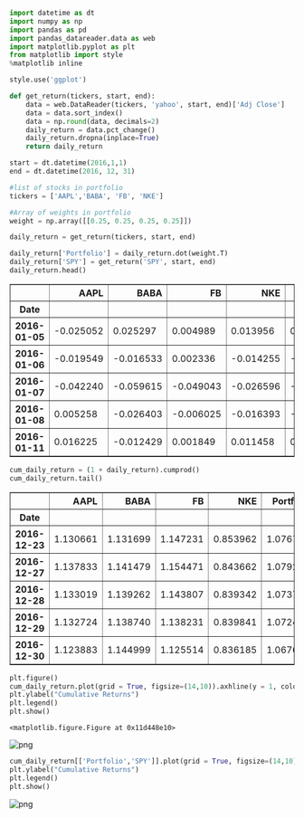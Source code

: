

```python
import datetime as dt
import numpy as np 
import pandas as pd 
import pandas_datareader.data as web 
import matplotlib.pyplot as plt 
from matplotlib import style
%matplotlib inline

style.use('ggplot')
```


```python
def get_return(tickers, start, end):
    data = web.DataReader(tickers, 'yahoo', start, end)['Adj Close']
    data = data.sort_index()
    data = np.round(data, decimals=2)
    daily_return = data.pct_change()
    daily_return.dropna(inplace=True)
    return daily_return
```


```python
start = dt.datetime(2016,1,1)
end = dt.datetime(2016, 12, 31)

#list of stocks in portfolio
tickers = ['AAPL','BABA', 'FB', 'NKE']

#Array of weights in portfolio
weight = np.array([[0.25, 0.25, 0.25, 0.25]])
```


```python
daily_return = get_return(tickers, start, end)
```


```python
daily_return['Portfolio'] = daily_return.dot(weight.T)
daily_return['SPY'] = get_return('SPY', start, end)
daily_return.head()
```




<div>
<table border="1" class="dataframe">
  <thead>
    <tr style="text-align: right;">
      <th></th>
      <th>AAPL</th>
      <th>BABA</th>
      <th>FB</th>
      <th>NKE</th>
      <th>Portfolio</th>
      <th>SPY</th>
    </tr>
    <tr>
      <th>Date</th>
      <th></th>
      <th></th>
      <th></th>
      <th></th>
      <th></th>
      <th></th>
    </tr>
  </thead>
  <tbody>
    <tr>
      <th>2016-01-05</th>
      <td>-0.025052</td>
      <td>0.025297</td>
      <td>0.004989</td>
      <td>0.013956</td>
      <td>0.004798</td>
      <td>0.001692</td>
    </tr>
    <tr>
      <th>2016-01-06</th>
      <td>-0.019549</td>
      <td>-0.016533</td>
      <td>0.002336</td>
      <td>-0.014255</td>
      <td>-0.012000</td>
      <td>-0.012595</td>
    </tr>
    <tr>
      <th>2016-01-07</th>
      <td>-0.042240</td>
      <td>-0.059615</td>
      <td>-0.049043</td>
      <td>-0.026596</td>
      <td>-0.044374</td>
      <td>-0.024007</td>
    </tr>
    <tr>
      <th>2016-01-08</th>
      <td>0.005258</td>
      <td>-0.026403</td>
      <td>-0.006025</td>
      <td>-0.016393</td>
      <td>-0.010891</td>
      <td>-0.010997</td>
    </tr>
    <tr>
      <th>2016-01-11</th>
      <td>0.016225</td>
      <td>-0.012429</td>
      <td>0.001849</td>
      <td>0.011458</td>
      <td>0.004276</td>
      <td>0.001021</td>
    </tr>
  </tbody>
</table>
</div>




```python
cum_daily_return = (1 + daily_return).cumprod()
cum_daily_return.tail()
```




<div>
<table border="1" class="dataframe">
  <thead>
    <tr style="text-align: right;">
      <th></th>
      <th>AAPL</th>
      <th>BABA</th>
      <th>FB</th>
      <th>NKE</th>
      <th>Portfolio</th>
      <th>SPY</th>
    </tr>
    <tr>
      <th>Date</th>
      <th></th>
      <th></th>
      <th></th>
      <th></th>
      <th></th>
      <th></th>
    </tr>
  </thead>
  <tbody>
    <tr>
      <th>2016-12-23</th>
      <td>1.130661</td>
      <td>1.131699</td>
      <td>1.147231</td>
      <td>0.853962</td>
      <td>1.076797</td>
      <td>1.146931</td>
    </tr>
    <tr>
      <th>2016-12-27</th>
      <td>1.137833</td>
      <td>1.141479</td>
      <td>1.154471</td>
      <td>0.843662</td>
      <td>1.079283</td>
      <td>1.149803</td>
    </tr>
    <tr>
      <th>2016-12-28</th>
      <td>1.133019</td>
      <td>1.139262</td>
      <td>1.143807</td>
      <td>0.839342</td>
      <td>1.073744</td>
      <td>1.140264</td>
    </tr>
    <tr>
      <th>2016-12-29</th>
      <td>1.132724</td>
      <td>1.138740</td>
      <td>1.138231</td>
      <td>0.839841</td>
      <td>1.072402</td>
      <td>1.140007</td>
    </tr>
    <tr>
      <th>2016-12-30</th>
      <td>1.123883</td>
      <td>1.144999</td>
      <td>1.125514</td>
      <td>0.836185</td>
      <td>1.067620</td>
      <td>1.135853</td>
    </tr>
  </tbody>
</table>
</div>




```python
plt.figure()
cum_daily_return.plot(grid = True, figsize=(14,10)).axhline(y = 1, color = "black", lw = 1)
plt.ylabel("Cumulative Returns")
plt.legend()
plt.show()
```


    <matplotlib.figure.Figure at 0x11d448e10>



![png](output_6_1.png)



```python
cum_daily_return[['Portfolio','SPY']].plot(grid = True, figsize=(14,10)).axhline(y = 1, color = "black", lw = 1)
plt.ylabel("Cumulative Returns")
plt.legend()
plt.show()
```


![png](output_7_0.png)

